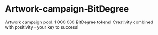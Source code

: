 # Artwork-campaign-BitDegree
Artwork campaign pool: 1 000 000 BitDegree tokens! Creativity combined with positivity - your key to success!
